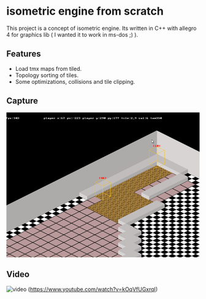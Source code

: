 # isometric engine from scratch
This project is a concept of isometric engine. Its written in C++ with allegro 4 for graphics lib ( 
I wanted it to work in ms-dos ;) ).

## Features
* Load tmx maps from tiled.
* Topology sorting of tiles.
* Some optimizations, collisions and tile clipping.

## Capture
![1](https://github.com/alexkid77/isometrico/blob/master/captura.png)

## Video
![video](https://img.youtube.com/vi/kOqVfUGxrqI/0.jpg)
(https://www.youtube.com/watch?v=kOqVfUGxrqI)
